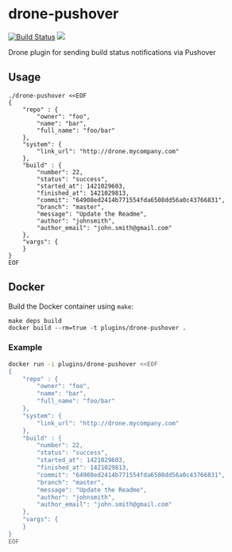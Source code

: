 # drone-pushover

[![Build Status](http://beta.drone.io/api/badges/drone-plugins/drone-pushover/status.svg)](http://beta.drone.io/drone-plugins/drone-pushover)
[![](https://badge.imagelayers.io/plugins/drone-pushover:latest.svg)](https://imagelayers.io/?images=plugins/drone-pushover:latest 'Get your own badge on imagelayers.io')

Drone plugin for sending build status notifications via Pushover

## Usage

```
./drone-pushover <<EOF
{
    "repo" : {
        "owner": "foo",
        "name": "bar",
        "full_name": "foo/bar"
    },
    "system": {
        "link_url": "http://drone.mycompany.com"
    },
    "build" : {
        "number": 22,
        "status": "success",
        "started_at": 1421029603,
        "finished_at": 1421029813,
        "commit": "64908ed2414b771554fda6508dd56a0c43766831",
        "branch": "master",
        "message": "Update the Readme",
        "author": "johnsmith",
        "author_email": "john.smith@gmail.com"
    },
    "vargs": {
    }
}
EOF
```

## Docker

Build the Docker container using `make`:

```
make deps build
docker build --rm=true -t plugins/drone-pushover .
```

### Example

```sh
docker run -i plugins/drone-pushover <<EOF
{
    "repo" : {
        "owner": "foo",
        "name": "bar",
        "full_name": "foo/bar"
    },
    "system": {
        "link_url": "http://drone.mycompany.com"
    },
    "build" : {
        "number": 22,
        "status": "success",
        "started_at": 1421029603,
        "finished_at": 1421029813,
        "commit": "64908ed2414b771554fda6508dd56a0c43766831",
        "branch": "master",
        "message": "Update the Readme",
        "author": "johnsmith",
        "author_email": "john.smith@gmail.com"
    },
    "vargs": {
    }
}
EOF
```
